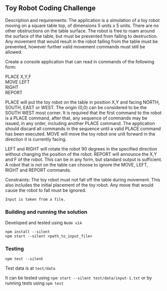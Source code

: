 ## Toy Robot Coding Challenge

Description and requirements:
The application is a simulation of a toy robot moving on a square table top, of dimensions 5 units x 5 units. There are no other obstructions on the table surface. The robot is free to roam around the surface of the table, but must be prevented from falling to destruction. Any movement that would result in the robot falling from the table must be prevented, however further valid movement commands must still be allowed.

Create a ​console application​ that can read in commands of the following form:

PLACE X,Y,F\
MOVE LEFT\
RIGHT\
REPORT

PLACE will put the toy robot on the table in position X,Y and facing NORTH, SOUTH, EAST or WEST. The origin (0,0) can be considered to be the SOUTH WEST most corner. It is required that the first command to the robot is a PLACE command, after that, any sequence of commands may be issued, in any order, including another PLACE command. The application should discard all commands in the sequence until a valid PLACE command has been executed.
MOVE will move the toy robot one unit forward in the direction it is currently facing.

LEFT and RIGHT will rotate the robot 90 degrees in the specified direction without changing the position of the robot. REPORT will announce the X,Y and F of the robot. This can be in any form, but standard output is sufficient.
A robot that is not on the table can choose to ignore the MOVE, LEFT, RIGHT and REPORT commands.

Constraints:
The toy robot must not fall off the table during movement. This also includes the initial placement of the toy robot. Any move that would cause the robot to fall must be ignored.

`Input is taken from a file.`

### Building and running the solution

Developed and tested using `Node v14`

```
npm install --silent
npm start --silent <path_to_input_file>
```

### Testing 

```
npm test --silent
```

Test data is at `test/data`

It can be tested using `npm start --silent test/data/input-1.txt` or by running tests using `npm test`
